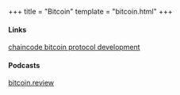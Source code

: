 +++
title = "Bitcoin"
template = "bitcoin.html"
+++

#### Links

<a  
style="text-decoration: underline;"  
href="https://chaincode.gitbook.io/seminars/bitcoin-protocol-development"
target=_blank>
chaincode bitcoin protocol development
</a>

#### Podcasts

<a  
style="text-decoration: underline;"  
href="https://bitcoin.review"
target=_blank>
bitcoin.review
</a>
